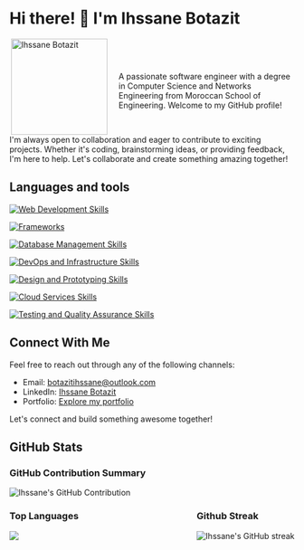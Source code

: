 # Hi there! 👋 I'm Ihssane Botazit

<div style="display: flex; align-items: center;">
    <img align="right" src="/public/images/avatar.png" alt="Ihssane Botazit" width="170" style="margin-right: 20px;">
    <p style="margin-bottom: 0;">A passionate software engineer with a degree in Computer Science and Networks Engineering from Moroccan School of Engineering. Welcome to my GitHub profile!</p>
</div>
<p style="margin-top: 0; margin-bottom: 0;">
    I'm always open to collaboration and eager to contribute to exciting projects. Whether it's coding, brainstorming ideas, or providing feedback, I'm here to help. Let's collaborate and create something amazing together!
</p>

## Languages and tools

[![Web Development Skills](https://skillicons.dev/icons?i=c,cpp,cs,java,python,js,html,css,bootstrap,php,sass,tailwind,ts,dart,solidity)](https://skillicons.dev)

[![Frameworks ](https://skillicons.dev/icons?i=angular,django,nextjs,react,spring,flutter,maven,vite)](https://skillicons.dev)

[![Database Management Skills](https://skillicons.dev/icons?i=mysql,postgres,sqlite)](https://skillicons.dev)

[![DevOps and Infrastructure Skills](https://skillicons.dev/icons?i=docker,jenkins,rabbitmq,kafka,linux,vercel,git,github,gitlab)](https://skillicons.dev)

[![Design and Prototyping Skills](https://skillicons.dev/icons?i=figma)](https://skillicons.dev)

[![Cloud Services Skills](https://skillicons.dev/icons?i=firebase)](https://skillicons.dev)

[![Testing and Quality Assurance Skills](https://skillicons.dev/icons?i=jest,postman)](https://skillicons.dev)

## Connect With Me

Feel free to reach out through any of the following channels:

- Email: [botazitihssane@outlook.com](mailto:botazitihssane@outlook.com)
- LinkedIn: [Ihssane Botazit](https://www.linkedin.com/in/ihssanebotazit/)
- Portfolio: [Explore my portfolio](https://portfolio-ihssane-projects.vercel.app/)

Let's connect and build something awesome together!

## GitHub Stats

### GitHub Contribution Summary

<img src="https://github-profile-summary-cards.vercel.app/api/cards/profile-details?username=botazitihssane&theme=radical" alt="Ihssane's GitHub Contribution"/>

<div style="display: flex; justify-content: space-between;">
    <div style="height: 50px; padding-right: 5px">
        <h3>Top Languages</h3>
        <img src="https://github-readme-stats.vercel.app/api/top-langs/?username=botazitihssane&hide_progress=true&hide=html,css&theme=radical">
    </div>
    <div style="height: 50px;">
        <h3>Github Streak</h3>
<img src="https://streak-stats.demolab.com?user=botazitihssane&theme=radical" alt="Ihssane's GitHub streak"/>
    </div>
</div>
